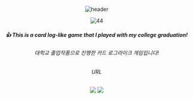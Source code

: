 <div align="center"> 

![header](https://capsule-render.vercel.app/api?type=cylinder&color=90EE90&text=TCG%20Project)

![44](https://github.com/pima86/TurnBase_TCG/assets/71416955/b353544b-c702-41e2-8fd1-1cee3546dc67)

##### :+1: This is a card log-like game that I played with my college graduation!
###### 대학교 졸업작품으로 진행한 카드 로그라이크 게임입니다!

###### URL
[<img src="https://img.shields.io/badge/Script-03C75A?style=flat-square&logo=csharp&logoColor=white"/>](https://github.com/pima86/TurnBase_TCG/tree/main/Assets/C)
[<img src="https://img.shields.io/badge/Youtube-ED1C40?style=flat-square&logo=Youtube&logoColor=white"/>](https://www.youtube.com/watch?v=7QIW40EtMAU)

</div>
